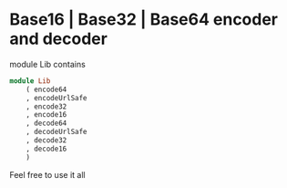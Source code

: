 # Base16 | Base32 | Base64 encoder and decoder

module Lib contains
```haskell
module Lib
    ( encode64
    , encodeUrlSafe
    , encode32
    , encode16
    , decode64
    , decodeUrlSafe
    , decode32
    , decode16
    )
```

Feel free to use it all
